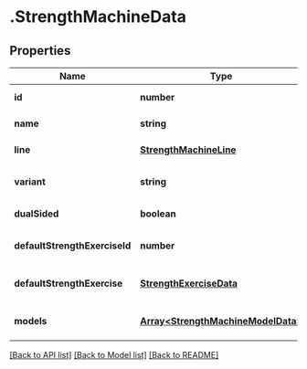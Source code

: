 # .StrengthMachineData

## Properties

Name | Type | Description | Notes
------------ | ------------- | ------------- | -------------
**id** | **number** |  | [default to undefined]
**name** | **string** |  | [default to undefined]
**line** | [**StrengthMachineLine**](StrengthMachineLine.md) |  | [default to undefined]
**variant** | **string** |  | [optional] [default to undefined]
**dualSided** | **boolean** |  | [default to undefined]
**defaultStrengthExerciseId** | **number** |  | [optional] [default to undefined]
**defaultStrengthExercise** | [**StrengthExerciseData**](StrengthExerciseData.md) |  | [optional] [default to undefined]
**models** | [**Array&lt;StrengthMachineModelData&gt;**](StrengthMachineModelData.md) |  | [optional] [default to undefined]


[[Back to API list]](../README.md#documentation-for-api-endpoints) [[Back to Model list]](../README.md#documentation-for-models) [[Back to README]](../README.md)
